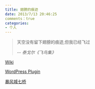```yaml
---
title: 翅膀的痕迹
date: 2013/7/13 20:46:25
comments：true
categories:
- 个人
---
```

> 天空没有留下翅膀的痕迹,但我已经飞过
>
> -- <cite>泰戈尔《飞鸟集》</cite>


[Wiki](https://zh.wikipedia.org/wiki/Special:%E7%94%A8%E6%88%B7%E8%B4%A1%E7%8C%AE/Lich_wang)

[WordPress Plugin](https://wordpress.org/plugins/tagmaker/)

[暴风城七桥](https://bbs.nga.cn/read.php?tid=1133256)
